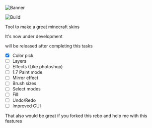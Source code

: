 ![Banner](http://s22.postimg.org/u464888ox/Banner.png)

![Build](https://ci.appveyor.com/api/projects/status/github/Kareemmax/Minecraft-Skiner?svg=true)

Tool to make a great minecraft skins

It's now under development

will be released  after completing this tasks

- [X] Color pick
- [ ] Layers
- [ ] Effects (Like photoshop)
- [ ] 1.7 Paint mode
- [ ] Mirror effect
- [ ] Brush sizes
- [ ] Select modes
- [ ] Fill
- [ ] Undo/Redo
- [ ] Improved GUI

That also would be great if you forked this rebo and help me with this features
